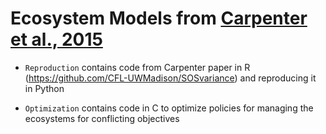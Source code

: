 # Ecosystem Models from [Carpenter et al., 2015](http://www.pnas.org/content/112/46/14384)

* `Reproduction` contains code from Carpenter paper in R (https://github.com/CFL-UWMadison/SOSvariance) and reproducing it in Python

* `Optimization` contains code in C to optimize policies for managing the ecosystems for conflicting objectives